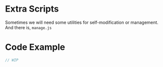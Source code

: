 # Extra Scripts
Sometimes we will need some utilities for self-modification or management.  
And there is, `manage.js`

# Code Example
```js
// WIP
```
